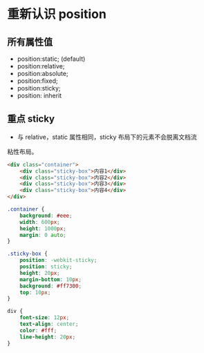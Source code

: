 # 重新认识 position

## 所有属性值

-   position:static; (default)
-   position:relative;
-   position:absolute;
-   position:fixed;
-   position:sticky;
-   position: inherit

## 重点 sticky

-   与 relative，static 属性相同，sticky 布局下的元素不会脱离文档流

粘性布局。

```html
<div class="container">
    <div class="sticky-box">内容1</div>
    <div class="sticky-box">内容2</div>
    <div class="sticky-box">内容3</div>
    <div class="sticky-box">内容4</div>
</div>
```

```css
.container {
    background: #eee;
    width: 600px;
    height: 1000px;
    margin: 0 auto;
}

.sticky-box {
    position: -webkit-sticky;
    position: sticky;
    height: 20px;
    margin-bottom: 10px;
    background: #ff7300;
    top: 10px;
}

div {
    font-size: 12px;
    text-align: center;
    color: #fff;
    line-height: 20px;
}
```

